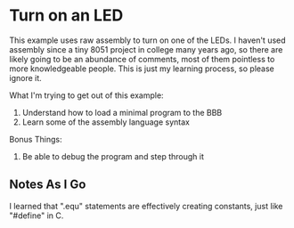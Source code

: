 # Turn on an LED

This example uses raw assembly to turn on one of the LEDs. I haven't used assembly since a tiny 8051 project in college many years ago, so there
are likely going to be an abundance of comments, most of them pointless to more knowledgeable people. This is just my learning process, so please
ignore it.

What I'm trying to get out of this example:
1. Understand how to load a minimal program to the BBB
2. Learn some of the assembly language syntax

Bonus Things:
1. Be able to debug the program and step through it


## Notes As I Go
I learned that ".equ" statements are effectively creating constants, just like "#define" in C.